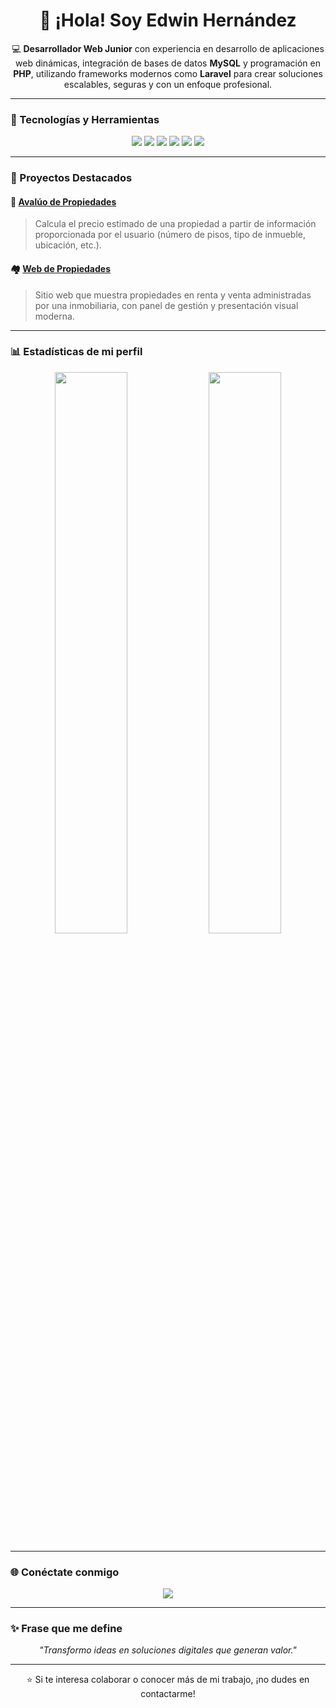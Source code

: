 <h1 align="center">👋 ¡Hola! Soy Edwin Hernández</h1>

<p align="center">
  💻 <b>Desarrollador Web Junior</b> con experiencia en desarrollo de aplicaciones web dinámicas, integración de bases de datos <b>MySQL</b> y programación en <b>PHP</b>, utilizando frameworks modernos como <b>Laravel</b> para crear soluciones escalables, seguras y con un enfoque profesional.
</p>

---

### 🧠 Tecnologías y Herramientas

<p align="center">
  <img src="https://img.shields.io/badge/HTML5-E34F26?style=for-the-badge&logo=html5&logoColor=white"/>
  <img src="https://img.shields.io/badge/CSS3-1572B6?style=for-the-badge&logo=css3&logoColor=white"/>
  <img src="https://img.shields.io/badge/JavaScript-F7DF1E?style=for-the-badge&logo=javascript&logoColor=black"/>
  <img src="https://img.shields.io/badge/PHP-777BB4?style=for-the-badge&logo=php&logoColor=white"/>
  <img src="https://img.shields.io/badge/MySQL-005C84?style=for-the-badge&logo=mysql&logoColor=white"/>
  <img src="https://img.shields.io/badge/Laravel-FF2D20?style=for-the-badge&logo=laravel&logoColor=white"/>
</p>

---

### 🌟 Proyectos Destacados

#### 🏡 [Avalúo de Propiedades](https://domustucasa.com/)
> Calcula el precio estimado de una propiedad a partir de información proporcionada por el usuario (número de pisos, tipo de inmueble, ubicación, etc.).

#### 🏘️ [Web de Propiedades](https://www.domusgrupoinmobiliario.com/)
> Sitio web que muestra propiedades en renta y venta administradas por una inmobiliaria, con panel de gestión y presentación visual moderna.

---

### 📊 Estadísticas de mi perfil

<p align="center">
  <img width="48%" src="https://github-readme-stats.vercel.app/api?username=EdwinChdez&show_icons=true&theme=radical" />
  <img width="48%" src="https://github-readme-streak-stats.herokuapp.com/?user=EdwinChdez&theme=radical" />
</p>

---

### 🌐 Conéctate conmigo

<p align="center">
  <a href="https://github.com/EdwinChdez" target="_blank">
    <img src="https://img.shields.io/badge/GitHub-171515?style=for-the-badge&logo=github&logoColor=white"/>
  </a>
  <!-- Si en el futuro tienes LinkedIn o portafolio, aquí se pueden agregar -->
</p>

---

### ✨ Frase que me define
<p align="center">
  <em>"Transformo ideas en soluciones digitales que generan valor."</em>
</p>

---

<p align="center">⭐ Si te interesa colaborar o conocer más de mi trabajo, ¡no dudes en contactarme!</p>
